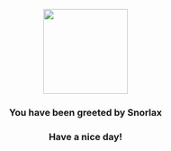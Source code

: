 <p align="center">
    <img src="https://raw.githubusercontent.com/PokeAPI/sprites/master/sprites/pokemon/143.png" width="150" height="150">
</p>
<h3 align="center">You have been greeted by  <b>Snorlax</b></h3>
<h3 align="center">Have a nice day!</h3>
